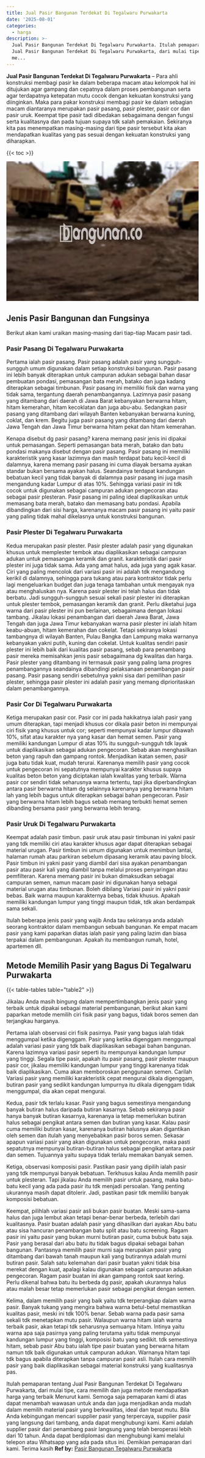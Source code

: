 ```yaml
---
title: Jual Pasir Bangunan Terdekat Di Tegalwaru Purwakarta
date: '2025-08-01'
categories:
  - harga
description: >-
  Jual Pasir Bangunan Terdekat Di Tegalwaru Purwakarta. Itulah pemaparan tentang
  Jual Pasir Bangunan Terdekat Di Tegalwaru Purwakarta, dari mulai tipe, cara
  me...
---
```


**Jual Pasir Bangunan Terdekat Di Tegalwaru Purwakarta** – Para ahli konstruksi membagi pasir ke dalam beberapa macam atau kelompok hal ini ditujukan agar gampang dan cepatnya dalam proses pembangunan serta agar terdapatnya ketepatan mutu cocok dengan kekuatan konstruksi yang diinginkan. Maka para pakar konstruksi membagi pasir ke dalam sebagian macam diantaranya merupakan pasir pasang, pasir plester, pasir cor dan pasir uruk. Keempat tipe pasir tadi dibedakan sebagaimana dengan fungsi serta kualitasnya dan pada tujuan supaya tdk salah pemakaian. Sekiranya kita pas menempatkan masing-masing dari tipe pasir tersebut kita akan mendapatkan kualitas yang pas sesuai dengan kekuatan konstruksi yang diharapkan.

{{< toc >}}

![Jual Pasir Bangunan Terdekat Di Tegalwaru Purwakarta](/images/jual-pasir-bangunan-11.png)

## Jenis Pasir Bangunan dan Fungsinya

Berikut akan kami uraikan masing-masing dari tiap-tiap Macam pasir tadi.

### Pasir Pasang Di Tegalwaru Purwakarta

Pertama ialah pasir pasang. Pasir pasang adalah pasir yang sungguh-sungguh umum digunakan dalam setiap konstruksi bangunan. Pasir pasang ini lebih banyak diterapkan untuk campuran adukan sebagai bahan dasar pembuatan pondasi, pemasangan bata merah, batako dan juga kadang diterapkan sebagai timbunan. Pasir pasang ini memiliki fisik dan warna yang tidak sama, tergantung daerah penambangannya. Lazimnya pasir pasang yang ditambang dari daerah di Jawa Barat kebanyakan berwarna hitam, hitam kemerahan, hitam kecoklatan dan juga abu-abu. Sedangkan pasir pasang yang ditambang dari wilayah Banten kebanyakan berwarna kuning, coklat, dan krem. Begitu juga pasir pasang yang ditambang dari daerah Jawa Tengah dan Jawa Timur berwarna hitam pekat dan hitam kemerahan.

Kenapa disebut dg pasir pasang? karena memang pasir jenis ini dipakai untuk pemasangan. Seperti pemasangan bata merah, batako dan batu pondasi makanya disebut dengan pasir pasang. Pasir pasang ini memiliki karakteristik yang kasar lazimnya dan masih terdapat batu kecil-kecil di dalamnya, karena memang pasir pasang ini cuma diayak bersama ayakan standar bukan bersama ayakan halus. Seandainya terdapat kandungan bebatuan kecil yang tidak banyak di dalamnya pasir pasang ini juga masih mengandung kadar Lumpur di atas 10%. Sehingga variasi pasir ini tdk cocok untuk digunakan sebagai campuran adukan pengecoran atau sebagai pasir plesteran. Pasir pasang ini paling ideal diaplikasikan untuk memasang bata merah, batako dan memasang batu pondasi. Apabila dibandingkan dari sisi harga, karenanya macam pasir pasang ini yaitu pasir yang paling tidak mahal dikelasnya untuk konstruksi bangunan.

### Pasir Plester Di Tegalwaru Purwakarta

Kedua merupakan pasir plester. Pasir plester adalah pasir yang digunakan khusus untuk memplester tembok atau diaplikasikan sebagai campuran adukan untuk pemasangan keramik dan granit. karakteristik dari pasir plester ini juga tidak sama. Ada yang amat halus, ada juga yang agak kasar. Ciri yang paling mencolok dari variasi pasir ini adalah tdk mengandung kerikil di dalamnya, sehingga para tukang atau para kontraktor tidak perlu lagi mengeluarkan budget dan juga tenaga tambahan untuk mengayak nya atau menghaluskan nya. Karena pasir plester ini telah halus dan tidak berbatu. Jadi sungguh-sungguh sesuai sekali pasir plester ini diterapkan untuk plester tembok, pemasangan keramik dan granit. Perlu diketahui juga warna dari pasir plester ini pun berlainan, sebagaimana dengan lokasi tambang. Jikalau lokasi penambangan dari daerah Jawa Barat, Jawa Tengah dan juga Jawa Timur kebanyakan warna pasir plester ini ialah hitam keabu-abuan, hitam kemerahan dan cokelat. Tetapi sekiranya lokasi tambangnya di wilayah Banten, Pulau Bangka dan Lampung maka warnanya kebanyakan yakni putih, kuning dan cokelat. Untuk kualitas sendiri pasir plester ini lebih baik dari kualitas pasir pasang, sebab para penambang pasir mereka memisahkan jenis pasir sebagaimana dg kwalitas dan harga. Pasir plester yang ditambang ini termasuk pasir yang paling lama progres penambangannya seandainya dibandingi pelaksanaan penambangan pasir pasang. Pasir pasang sendiri sebetulnya yakni sisa dari pemilihan pasir plester, sehingga pasir plester ini adalah pasir yang memang diprioritaskan dalam penambangannya.

### Pasir Cor Di Tegalwaru Purwakarta

Ketiga merupakan pasir cor. Pasir cor ini pada hakikatnya ialah pasir yang umum diterapkan, tapi menjadi khusus cor dikala pasir beton ini mempunyai ciri fisik yang khusus untuk cor; seperti mempunyai kadar lumpur dibawah 10%, sifat atau karakter nya yang kasar dan hemat semen. Pasir yang memiliki kandungan Lumpur di atas 10% itu sungguh-sungguh tdk layak untuk diaplikasikan sebagai adukan pengecoran. Sebab akan menghasilkan beton yang rapuh dan gampang rontok. Menjadikan ikatan semen, pasir juga batu tidak kuat, mudah terurai. Karenanya memilih pasir yang cocok untuk pengecoran ini sepatutnya mempunyai karakter khusus supaya kualitas beton beton yang diciptakan ialah kwalitas yang terbaik. Warna pasir cor sendiri tidak seharusnya warna tertentu, tapi jika diperbandingkan antara pasir berwarna hitam dg selainnya karenanya yang berwarna hitam lah yang lebih bagus untuk diterapkan sebagai bahan pengecoran. Pasir yang berwarna hitam lebih bagus sebab memang terbukti hemat semen dibanding bersama pasir yang berwarna lebih terang.

### Pasir Uruk Di Tegalwaru Purwakarta

Keempat adalah pasir timbun. pasir uruk atau pasir timbunan ini yakni pasir yang tdk memiliki ciri atau karakter khusus agar dapat diterapkan sebagai material urugan. Pasir timbun ini umum digunakan untuk menimbun lantai, halaman rumah atau parkiran sebelum dipasang keramik atau paving block. Pasir timbun ini yakni pasir yang diambil dari sisa ayakan penambangan pasir atau pasir kali yang diambil tanpa melalui proses penyaringan atau pemfilteran. Karena memang pasir ini bukan dimaksudkan sebagai campuran semen, namun macam pasir ini digunakan hanya sebagai material urugan atau timbunan. Boleh dibilang Variasi pasir ini yakni pasir bebas. Baik warna maupun karakternya bebas, tidak khusus. Apakah memiliki kandungan lumpur yang tinggi maupun tidak, tdk akan berdampak sama sekali.

Itulah beberapa jenis pasir yang wajib Anda tau sekiranya anda adalah seorang kontraktor dalam membangun sebuah bangunan. Ke empat macam pasir yang kami paparkan diatas ialah pasir yang paling lazim dan biasa terpakai dalam pembangunan. Apakah itu membangun rumah, hotel, apartemen dll.

## Metode Memilih Pasir yang Bagus Di Tegalwaru Purwakarta

{{< table-tables table="table2" >}}

Jikalau Anda masih bingung dalam mempertimbangkan jenis pasir yang terbaik untuk dipakai sebagai material pembangunan, berikut akan kami paparkan metode memilih ciri fisik pasir yang bagus, tidak boros semen dan terjangkau harganya.

Pertama ialah observasi ciri fisik pasirnya. Pasir yang bagus ialah tidak menggumpal ketika digenggam. Pasir yang ketika digenggam menggumpal adalah variasi pasir yang tdk baik diaplikasikan sebagai bahan bangunan. Karena lazimnya variasi pasir seperti itu mempunyai kandungan lumpur yang tinggi. Segala tipe pasir, apakah itu pasir pasang, pasir plester maupun pasir cor, jikalau memiliki kandungan lumpur yang tinggi karenanya tidak baik diaplikasikan. Cuma akan memboroskan penggunaan semen. Carilah Variasi pasir yang memiliki karakteristik cepat mengurai dikala digenggam, butiran pasir yang sedikit kandungan lumpurnya itu dikala digenggam tidak menggumpal, dia akan cepat mengurai.

Kedua, pasir tdk terlalu kasar. Pasir yang bagus semestinya mengandung banyak butiran halus daripada butiran kasarnya. Sebab sekiranya pasir hanya banyak butiran kasarnya, karenanya ia tetap memerlukan butiran halus sebagai pengikat antara semen dan butiran yang kasar. Kalau pasir cuma memiliki butiran kasar, karenanya butiran halusnya akan digantikan oleh semen dan itulah yang menyebabkan pasir boros semen. Sekasar apapun variasi pasir yang akan digunakan untuk pengecoran, maka pasti sepatutnya mempunyai butiran-butiran halus sebagai pengikat antara pasir dan semen. Tujuannya yaitu supaya tidak terlalu memakan banyak semen.

Ketiga, observasi komposisi pasir. Pastikan pasir yang dipilih ialah pasir yang tdk mempunyai banyak bebatuan. Terkhusus kalau Anda memilih pasir untuk plesteran. Tapi jikalau Anda memilih pasir untuk pasang, maka batu-batu kecil yang ada pada pasir itu tdk menjadi persoalan. Yang penting ukurannya masih dapat ditolerir. Jadi, pastikan pasir tdk memiliki banyak komposisi bebatuan.

Keempat, pilihlah variasi pasir asli bukan pasir buatan. Meski sama-sama halus dan juga lembut akan tetapi benar-benar berbeda, terlebih dari kualitasnya. Pasir buatan adalah pasir yang dihasilkan dari ayakan Abu batu atau sisa hancuran penambangan batu split atau batu screening. Ragam pasir ini yaitu pasir yang bukan murni butiran pasir, cuma bubuk batu saja. Pasir yang berasal dari abu batu itu tidak bagus dipakai sebagai bahan bangunan. Pantasnya memilih pasir murni saja merupakan pasir yang ditambang dari bawah tanah maupun kali yang butirannya adalah murni butiran pasir. Salah satu kelemahan dari pasir buatan yakni tidak bisa merekat dengan kuat, apalagi kalau digunakan sebagai campuran adukan pengecoran. Ragam pasir buatan ini akan gampang rontok saat kering. Perlu dikenal bahwa batu itu berbeda dg pasir, apakah ukurannya halus atau malah besar tetap memerlukan pasir sebagai pengikat dengan semen.

Kelima, dalam memilih pasir yang baik yaitu tdk terperangkap dalam warna pasir. Banyak tukang yang mengira bahwa warna betul-betul memastikan kualitas pasir, meski ini tdk 100% benar. Sebab warna pada pasir sama sekali tdk menetapkan mutu pasir. Walaupun warna hitam ialah warna terbaik pasir, akan tetapi tdk seharusnya semuanya hitam. Intinya yaitu warna apa saja pasirnya yang paling terutama yaitu tidak mempunyai kandungan lumpur yang tinggi, komposisi batu yang sedikit. tdk semestinya hitam, sebab pasir Abu batu ialah tipe pasir buatan yang berwarna hitam namun tdk baik digunakan untuk campuran adukan. Warnanya hitam tapi tdk bagus apabila diterapkan tanpa campuran pasir asli. Itulah cara memilih pasir yang baik diaplikasikan sebagai material konstruksi yang kualitasnya pas.

Itulah pemaparan tentang Jual Pasir Bangunan Terdekat Di Tegalwaru Purwakarta, dari mulai tipe, cara memilih dan juga metode mendapatkan harga yang terbaik Menurut kami. Semoga saja pemaparan kami di atas dapat menambah wawasan untuk anda dan juga menjadikan anda mudah dalam memilih material pasir yang berkwalitas, ideal dan tepat mutu. Bila Anda kebingungan mencari supplier pasir yang terpercaya, supplier pasir yang langsung dari tambang, anda dapat menghubungi kami. Kami adalah supplier pasir dari penambang pasir langsung yang telah beroperasi lebih dari 10 tahun. Anda dapat berdiplomasi dan menghubungi kami melalui telepon atau Whatsapp yang ada pada situs ini. Demikian pemaparan dari kami. Terima kasih
**Ref by:** [Pasir Bangunan Tegalwaru Purwakarta](https://id.wikipedia.org/wiki/Pasir)
